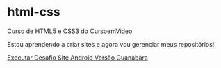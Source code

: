 # html-css
 Curso de HTML5 e CSS3 do CursoemVideo

Estou aprendendo a criar sites e agora vou gerenciar meus repositórios!

<a href="https://miltonlebanner.github.io/html-css/desafios/desafio010-versaoguanabara"> Executar Desafio Site Android Versão Guanabara</a>



